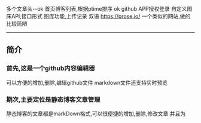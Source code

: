 多个文章头--ok
首页博客列表,根据ptime排序 ok
github APP授权登录
自定义图床API,接口形式
图库功能,上传记录
双语
https://prose.io/ 一个类似的网站,做的比较简陋

---
## 简介

### 首先,这是一个github内容编辑器
可以方便的增加,删除,编辑github文件
markdown文件还支持实时预览

### 期次,主要定位是静态博客文章管理

静态博客的文章都是markDown格式,可以很便捷的增加,删除,修改文章
并且为
